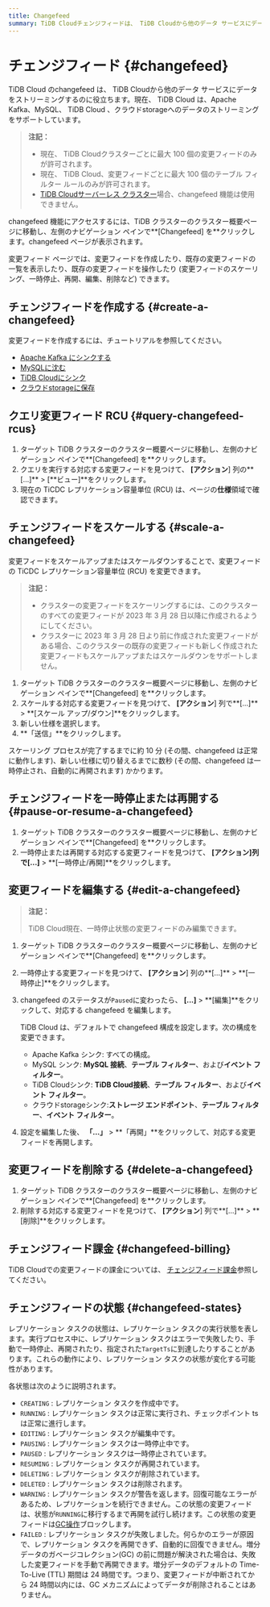 ```yaml
---
title: Changefeed
summary: TiDB Cloudチェンジフィードは、 TiDB Cloudから他のデータ サービスにデータをストリーミングするのに役立ちます。
---
```


# チェンジフィード {#changefeed}

TiDB Cloud のchangefeed は、 TiDB Cloudから他のデータ サービスにデータをストリーミングするのに役立ちます。現在、 TiDB Cloud は、Apache Kafka、MySQL、 TiDB Cloud 、クラウドstorageへのデータのストリーミングをサポートしています。

> **注記：**
>
> -   現在、 TiDB Cloudクラスターごとに最大 100 個の変更フィードのみが許可されます。
> -   現在、 TiDB Cloud、変更フィードごとに最大 100 個のテーブル フィルター ルールのみが許可されます。
> -   [TiDB Cloudサーバーレス クラスター](/tidb-cloud/select-cluster-tier.md#tidb-cloud-serverless)場合、changefeed 機能は使用できません。

changefeed 機能にアクセスするには、TiDB クラスターのクラスター概要ページに移動し、左側のナビゲーション ペインで**[Changefeed] を**クリックします。changefeed ページが表示されます。

変更フィード ページでは、変更フィードを作成したり、既存の変更フィードの一覧を表示したり、既存の変更フィードを操作したり (変更フィードのスケーリング、一時停止、再開、編集、削除など) できます。

## チェンジフィードを作成する {#create-a-changefeed}

変更フィードを作成するには、チュートリアルを参照してください。

-   [Apache Kafka にシンクする](/tidb-cloud/changefeed-sink-to-apache-kafka.md)
-   [MySQLに沈む](/tidb-cloud/changefeed-sink-to-mysql.md)
-   [TiDB Cloudにシンク](/tidb-cloud/changefeed-sink-to-tidb-cloud.md)
-   [クラウドstorageに保存](/tidb-cloud/changefeed-sink-to-cloud-storage.md)

## クエリ変更フィード RCU {#query-changefeed-rcus}

1.  ターゲット TiDB クラスターのクラスター概要ページに移動し、左側のナビゲーション ペインで**[Changefeed] を**クリックします。
2.  クエリを実行する対応する変更フィードを見つけて、 **[アクション**] 列の**[...]** &gt; [**ビュー]**をクリックします。
3.  現在の TiCDC レプリケーション容量単位 (RCU) は、ページの**仕様**領域で確認できます。

## チェンジフィードをスケールする {#scale-a-changefeed}

変更フィードをスケールアップまたはスケールダウンすることで、変更フィードの TiCDC レプリケーション容量単位 (RCU) を変更できます。

> **注記：**
>
> -   クラスターの変更フィードをスケーリングするには、このクラスターのすべての変更フィードが 2023 年 3 月 28 日以降に作成されるようにしてください。
> -   クラスターに 2023 年 3 月 28 日より前に作成された変更フィードがある場合、このクラスターの既存の変更フィードも新しく作成された変更フィードもスケールアップまたはスケールダウンをサポートしません。

1.  ターゲット TiDB クラスターのクラスター概要ページに移動し、左側のナビゲーション ペインで**[Changefeed] を**クリックします。
2.  スケールする対応する変更フィードを見つけて、 **[アクション**] 列で**[...]** &gt; **[スケール アップ/ダウン]**をクリックします。
3.  新しい仕様を選択します。
4.  **「送信」**をクリックします。

スケーリング プロセスが完了するまでに約 10 分 (その間、changefeed は正常に動作します)、新しい仕様に切り替えるまでに数秒 (その間、changefeed は一時停止され、自動的に再開されます) かかります。

## チェンジフィードを一時停止または再開する {#pause-or-resume-a-changefeed}

1.  ターゲット TiDB クラスターのクラスター概要ページに移動し、左側のナビゲーション ペインで**[Changefeed] を**クリックします。
2.  一時停止または再開する対応する変更フィードを見つけて、 **[アクション]**列で**[...]** &gt; **[一時停止/再開]**をクリックします。

## 変更フィードを編集する {#edit-a-changefeed}

> **注記：**
>
> TiDB Cloud現在、一時停止状態の変更フィードのみ編集できます。

1.  ターゲット TiDB クラスターのクラスター概要ページに移動し、左側のナビゲーション ペインで**[Changefeed] を**クリックします。

2.  一時停止する変更フィードを見つけて、 **[アクション**] 列の**[...]** &gt; **[一時停止]**をクリックします。

3.  changefeed のステータスが`Paused`に変わったら、 **[...]** &gt; **[編集]**をクリックして、対応する changefeed を編集します。

    TiDB Cloud は、デフォルトで changefeed 構成を設定します。次の構成を変更できます。

    -   Apache Kafka シンク: すべての構成。
    -   MySQL シンク: **MySQL 接続**、**テーブル フィルター**、および**イベント フィルター**。
    -   TiDB Cloudシンク: **TiDB Cloud接続**、**テーブル フィルター**、および**イベント フィルター**。
    -   クラウドstorageシンク:**ストレージ エンドポイント**、**テーブル フィルター**、**イベント フィルター**。

4.  設定を編集した後、 **「...」** &gt; **「再開」**をクリックして、対応する変更フィードを再開します。

## 変更フィードを削除する {#delete-a-changefeed}

1.  ターゲット TiDB クラスターのクラスター概要ページに移動し、左側のナビゲーション ペインで**[Changefeed] を**クリックします。
2.  削除する対応する変更フィードを見つけて、 **[アクション**] 列で**[...]** &gt; **[削除]**をクリックします。

## チェンジフィード課金 {#changefeed-billing}

TiDB Cloudでの変更フィードの課金については、 [チェンジフィード課金](/tidb-cloud/tidb-cloud-billing-ticdc-rcu.md)参照してください。

## チェンジフィードの状態 {#changefeed-states}

レプリケーション タスクの状態は、レプリケーション タスクの実行状態を表します。実行プロセス中に、レプリケーション タスクはエラーで失敗したり、手動で一時停止、再開されたり、指定された`TargetTs`に到達したりすることがあります。これらの動作により、レプリケーション タスクの状態が変化する可能性があります。

各状態は次のように説明されます。

-   `CREATING` : レプリケーション タスクを作成中です。
-   `RUNNING` : レプリケーション タスクは正常に実行され、チェックポイント ts は正常に進行します。
-   `EDITING` : レプリケーション タスクが編集中です。
-   `PAUSING` : レプリケーション タスクは一時停止中です。
-   `PAUSED` : レプリケーション タスクは一時停止されています。
-   `RESUMING` : レプリケーション タスクが再開されています。
-   `DELETING` : レプリケーション タスクが削除されています。
-   `DELETED` : レプリケーション タスクは削除されます。
-   `WARNING` : レプリケーション タスクが警告を返します。回復可能なエラーがあるため、レプリケーションを続行できません。この状態の変更フィードは、状態が`RUNNING`に移行するまで再開を試行し続けます。この状態の変更フィードは[GC操作](https://docs.pingcap.com/tidb/stable/garbage-collection-overview)ブロックします。
-   `FAILED` : レプリケーション タスクが失敗しました。何らかのエラーが原因で、レプリケーション タスクを再開できず、自動的に回復できません。増分データのガベージコレクション(GC) の前に問題が解決された場合は、失敗した変更フィードを手動で再開できます。増分データのデフォルトの Time-To-Live (TTL) 期間は 24 時間です。つまり、変更フィードが中断されてから 24 時間以内には、GC メカニズムによってデータが削除されることはありません。
